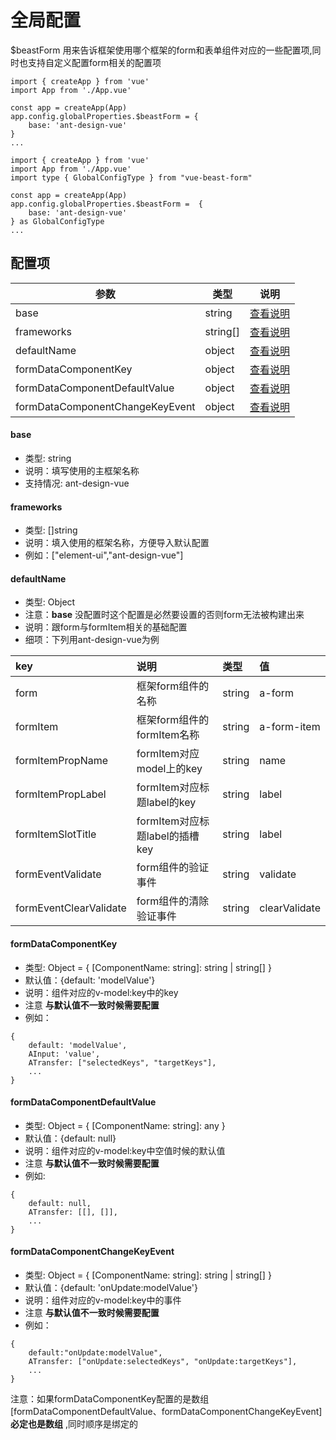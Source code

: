 # 全局配置

$beastForm 用来告诉框架使用哪个框架的form和表单组件对应的一些配置项,同时也支持自定义配置form相关的配置项

<CodeGroup>
  <CodeGroupItem title="JS" active>

```js{5-7}
import { createApp } from 'vue'
import App from './App.vue'

const app = createApp(App)
app.config.globalProperties.$beastForm = {
    base: 'ant-design-vue'
}
...
```

  </CodeGroupItem>
  <CodeGroupItem title="TS">

```ts{3,6-8}
import { createApp } from 'vue'
import App from './App.vue'
import type { GlobalConfigType } from "vue-beast-form"

const app = createApp(App)
app.config.globalProperties.$beastForm =  {
    base: 'ant-design-vue'
} as GlobalConfigType
...
```

  </CodeGroupItem>
</CodeGroup>

## 配置项

| 参数                            | 类型     | 说明                                         |
| ------------------------------- | -------- | -------------------------------------------- |
| base                            | string   | [查看说明](#base)                            |
| frameworks                      | string[] | [查看说明](#frameworks)                      |
| defaultName                     | object   | [查看说明](#defaultname)                     |
| formDataComponentKey            | object   | [查看说明](#formdatacomponentkey)            |
| formDataComponentDefaultValue   | object   | [查看说明](#formdatacomponentdefaultvalue)   |
| formDataComponentChangeKeyEvent | object   | [查看说明](#formdatacomponentchangekeyevent) |

#### base
- 类型: string <Badge text="建议必填" />
- 说明：填写使用的主框架名称
- 支持情况: ant-design-vue 

#### frameworks
- 类型: []string 
- 说明：填入使用的框架名称，方便导入默认配置
- 例如：["element-ui","ant-design-vue"]

#### defaultName
- 类型: Object
- 注意：**base** 没配置时这个配置是必然要设置的否则form无法被构建出来
- 说明：跟form与formItem相关的基础配置
- 细项：下列用ant-design-vue为例
  
| key                    | 说明                           | 类型   | 值            |
| :--------------------- | :----------------------------- | :----- | :------------ |
| form                   | 框架form组件的名称             | string | a-form        |
| formItem               | 框架form组件的formItem名称     | string | a-form-item   |
| formItemPropName       | formItem对应model上的key       | string | name          |
| formItemPropLabel      | formItem对应标题label的key     | string | label         |
| formItemSlotTitle      | formItem对应标题label的插槽key | string | label         |
| formEventValidate      | form组件的验证事件             | string | validate      |
| formEventClearValidate | form组件的清除验证事件         | string | clearValidate |

#### formDataComponentKey
- 类型: Object = { [ComponentName: string]: string | string[] }
- 默认值：{default: 'modelValue'}
- 说明：组件对应的v-model:key中的key
- 注意 **与默认值不一致时候需要配置**
- 例如：
```js{2-4}
{
    default: 'modelValue',
    AInput: 'value',
    ATransfer: ["selectedKeys", "targetKeys"],
    ...
}
```
#### formDataComponentDefaultValue
- 类型: Object = { [ComponentName: string]: any }
- 默认值：{default: null}
- 说明：组件对应的v-model:key中空值时候的默认值
- 注意 **与默认值不一致时候需要配置**
- 例如: 
```js{2-3}
{
    default: null,
    ATransfer: [[], []],
    ...
}
```
#### formDataComponentChangeKeyEvent
- 类型: Object = { [ComponentName: string]: string | string[] }
- 默认值：{default: 'onUpdate:modelValue'}
- 说明：组件对应的v-model:key中的事件
- 注意 **与默认值不一致时候需要配置**
- 例如：
```js{2-3}
{
    default:"onUpdate:modelValue",
    ATransfer: ["onUpdate:selectedKeys", "onUpdate:targetKeys"],
    ...
}
```

注意：如果formDataComponentKey配置的是数组 [formDataComponentDefaultValue、formDataComponentChangeKeyEvent] **必定也是数组** ,同时顺序是绑定的